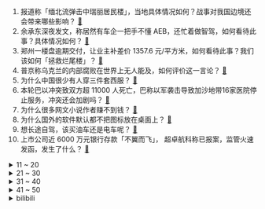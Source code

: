 1. 报道称「缅北流弹击中瑞丽居民楼」，当地具体情况如何？战事对我国边境还会带来哪些影响？ [:link:](https://www.zhihu.com/question/629066920)
2. 余承东深夜发文，称居然有车企一把手不懂 AEB，还忙着做智驾，如何看待此事？具体情况如何？ [:link:](https://www.zhihu.com/question/629071552)
3. 郑州一楼盘逾期交付，让业主补差价 1357.6 元/平方米，如何看待此事？我们该如何「拯救烂尾楼」？ [:link:](https://www.zhihu.com/question/628924622)
4. 普京称乌克兰的内部腐败在世界上无人能及，如何评价这一言论？ [:link:](https://www.zhihu.com/question/629069974)
5. 为什么中国很少有人穿三件套西服？ [:link:](https://www.zhihu.com/question/26913812)
6. 本轮巴以冲突致双方超 11000 人死亡，巴称以军袭击导致加沙地带16家医院停止服务，冲突还会加剧吗？ [:link:](https://www.zhihu.com/question/629084381)
7. 为什么很多网文小说作者赚不到钱？ [:link:](https://www.zhihu.com/question/622519699)
8. 为什么国外的软件默认都不把图标放在桌面上？ [:link:](https://www.zhihu.com/question/628350508)
9. 想长途自驾，该买油车还是电车呢？ [:link:](https://www.zhihu.com/question/624531015)
10. 上市公司近 6000 万元银行存款「不翼而飞」， 超卓航科称已报案，监管火速发函，发生了什么？ [:link:](https://www.zhihu.com/question/629047866)
<details>
<summary>11 ~ 20</summary>

11. S13 八强赛 JDG 3:1 淘汰 KT 成为第三支晋级四强的 LPL 队伍，如何评价这场比赛？ [:link:](https://www.zhihu.com/question/629068455)
12. 布林肯访问以色列敦促「人道主义临时停火」，内塔尼亚胡拒绝，如何解读？ [:link:](https://www.zhihu.com/question/629046663)
13. 如何评价「进击的巨人」最终季完结篇（后篇）？ [:link:](https://www.zhihu.com/question/629108941)
14. 买车以后，没有车位，你是怎么解决停车问题呢？ [:link:](https://www.zhihu.com/question/628602795)
15. 如何评价美剧《V世代》第八集（大结局）? [:link:](https://www.zhihu.com/question/628935341)
16. 《绝区零》官号发布动态图片，是不是要官宣了？你怎么看？ [:link:](https://www.zhihu.com/question/628929183)
17. 如何评价白鹿、王鹤棣主演的都市剧《以爱为营》？ [:link:](https://www.zhihu.com/question/628959130)
18. 美元大跳水，10 年期美债收益率大跌，离岸人民币大涨 400 点，美股五连阳，美联储加息周期到头了吗？ [:link:](https://www.zhihu.com/question/629047878)
19. 可以分享一张你最近在用的壁纸吗？ [:link:](https://www.zhihu.com/question/620465694)
20. 努力能改变结局吗？ [:link:](https://www.zhihu.com/question/629088956)
</details>
<details>
<summary>21 ~ 30</summary>

21. 如何评价热依扎、王阳、啜妮主演的都市剧《无所畏惧》第一季？ [:link:](https://www.zhihu.com/question/628953038)
22. 国产首艘大型邮轮 11 月 4 日正式交付，将于明年正式开启商业首航，它的建成交付有何意义？ [:link:](https://www.zhihu.com/question/629074150)
23. 两院院士增选在即，对于第二轮结果你有什么预测？ [:link:](https://www.zhihu.com/question/628770287)
24. 想到的第一句含有“雨”字的古诗词有哪些？ [:link:](https://www.zhihu.com/question/629073730)
25. 如何看待中核集团「 核能充电宝 」上架购物平台？你是否想拥有它？ [:link:](https://www.zhihu.com/question/628633584)
26. 为什么好朋友一起创业很容易闹掰？ [:link:](https://www.zhihu.com/question/578725415)
27. 许褚能和马超战成平手，实力和关羽应该不相上下。文丑，颜良叫阵时为什么不出手？ [:link:](https://www.zhihu.com/question/398137812)
28. 你读过哪些直击灵魂的文字？ [:link:](https://www.zhihu.com/question/623411870)
29. 上班的路上，大家都在想什么呢？ [:link:](https://www.zhihu.com/question/623412811)
30. 缅北冲突，三个政府控制区失守，联合国称有数百人越境逃入中国，将对我国边境带来哪些影响？ [:link:](https://www.zhihu.com/question/629082385)
</details>
<details>
<summary>31 ~ 40</summary>

31. 你读过哪些充满智慧的句子从而成为你的座右铭？ [:link:](https://www.zhihu.com/question/629050763)
32. 由于长期的心理压抑造成了「应激」反应，该怎么缓解？ [:link:](https://www.zhihu.com/question/628598955)
33. 如果《光与夜之恋》中未婚妻的角色替换成暖暖会怎么样? [:link:](https://www.zhihu.com/question/628289673)
34. 研究生如何高效看文献？ [:link:](https://www.zhihu.com/question/621699828)
35. 过节聚餐时总感到亲戚在惯性「侵犯」我的边界，是我太敏感还是「亲戚PTSD」在作祟？ [:link:](https://www.zhihu.com/question/621684259)
36. 装修房子时什么东西能让你有家庭幸福感？ [:link:](https://www.zhihu.com/question/25146241)
37. 《甄嬛传》中的三阿哥要怎样做才能逆风翻盘做上太子之位? [:link:](https://www.zhihu.com/question/588652038)
38. 媒体评「全网最低价」，「带货不能带偏，促销不能忽悠」，如何看待直播最低价行为？直播行业还存在哪些问题？ [:link:](https://www.zhihu.com/question/628909991)
39. 《甄嬛传》的热播是影视行业繁荣的表现还是瓶颈的表现？ [:link:](https://www.zhihu.com/question/628371685)
40. 中美举行首轮海洋事务磋商：加强对话沟通，探讨互利合作，有哪些信息值得关注？ [:link:](https://www.zhihu.com/question/629069213)
</details>
<details>
<summary>41 ~ 50</summary>

41. 多地冬天集体迟到，气温突破 30℃，11 月还穿短袖，为何近期天气如此暖热？迟来的冬天会造成哪些影响？ [:link:](https://www.zhihu.com/question/629045125)
42. 《绝区零》发布二测PV，其中透露了哪些信息？ 大家对二测有哪些期待？ [:link:](https://www.zhihu.com/question/629054575)
43. 美方证实已在以色列部署特种部队，美军向中东增派的部队总人数达到 1200 人，将带来哪些影响？ [:link:](https://www.zhihu.com/question/629038648)
44. 马上降温来袭，该怎么买到低价且高质量的羽绒服？ [:link:](https://www.zhihu.com/question/629047054)
45. S13 全球总决赛上 LPL 队伍该怎么破解 LCK 队伍的塔姆体系？ [:link:](https://www.zhihu.com/question/628490915)
46. 怎么样才可以不在意别人的看法？ [:link:](https://www.zhihu.com/question/628666973)
47. 2023 年 10 月全国平均气温为 1961 年以来同期最高，原因是什么？今冬会是暖冬吗？ [:link:](https://www.zhihu.com/question/628933349)
48. 靠烧香缓解压力的年轻人，喝酒也要讲究好寓意吗？ [:link:](https://www.zhihu.com/question/628565094)
49. 有哪些含“琴”字的优美古诗词？ [:link:](https://www.zhihu.com/question/628931734)
50. 如何看待「容貌焦虑」？ [:link:](https://www.zhihu.com/question/445178655)
</details><details>
<summary>bilibili</summary>

</details>